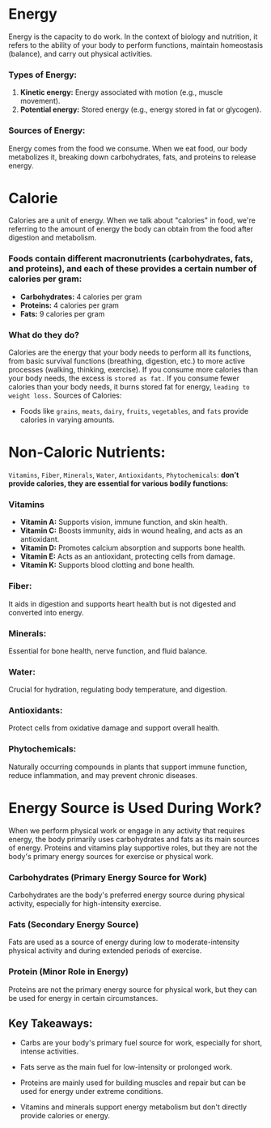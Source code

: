 # Energy
Energy is the capacity to do work. In the context of biology and nutrition, it refers to the ability of your body to perform functions, maintain homeostasis (balance), and carry out physical activities.

### Types of Energy:

1. **Kinetic energy:** Energy associated with motion (e.g., muscle movement).
2. **Potential energy:** Stored energy (e.g., energy stored in fat or glycogen).

### Sources of Energy:
Energy comes from the food we consume. When we eat food, our body metabolizes it, breaking down carbohydrates, fats, and proteins to release energy.

# Calorie
Calories are a unit of energy. When we talk about "calories" in food, we're referring to the amount of energy the body can obtain from the food after digestion and metabolism.

### Foods contain different macronutrients (carbohydrates, fats, and proteins), and each of these provides a certain number of calories per gram:

- **Carbohydrates:** 4 calories per gram
- **Proteins:** 4 calories per gram
- **Fats:** 9 calories per gram

### What do they do?
Calories are the energy that your body needs to perform all its functions, from basic survival functions (breathing, digestion, etc.) to more active processes (walking, thinking, exercise).
If you consume more calories than your body needs, the excess is `stored as fat.` If you consume fewer calories than your body needs, it burns stored fat for energy, `leading to weight loss.`
Sources of Calories:

- Foods like `grains`, `meats`, `dairy`, `fruits`, `vegetables`, and `fats` provide calories in varying amounts.

# Non-Caloric Nutrients:
`Vitamins`, `Fiber`, `Minerals`, `Water`, `Antioxidants`, `Phytochemicals`: **don’t provide calories, they are essential for various bodily functions:**

### Vitamins
- **Vitamin A:** Supports vision, immune function, and skin health.
- **Vitamin C:** Boosts immunity, aids in wound healing, and acts as an antioxidant.
- **Vitamin D:** Promotes calcium absorption and supports bone health.
- **Vitamin E:** Acts as an antioxidant, protecting cells from damage.
- **Vitamin K:** Supports blood clotting and bone health.

### Fiber:
It aids in digestion and supports heart health but is not digested and converted into energy.

### Minerals:
Essential for bone health, nerve function, and fluid balance.
### Water:
Crucial for hydration, regulating body temperature, and digestion.
### Antioxidants:
Protect cells from oxidative damage and support overall health.
### Phytochemicals:
Naturally occurring compounds in plants that support immune function, reduce inflammation, and may prevent chronic diseases.

# Energy Source is Used During Work?
When we perform physical work or engage in any activity that requires energy, the body primarily uses carbohydrates and fats as its main sources of energy. Proteins and vitamins play supportive roles, but they are not the body's primary energy sources for exercise or physical work.

### Carbohydrates (Primary Energy Source for Work)
Carbohydrates are the body's preferred energy source during physical activity, especially for high-intensity exercise.

### Fats (Secondary Energy Source)
Fats are used as a source of energy during low to moderate-intensity physical activity and during extended periods of exercise.

### Protein (Minor Role in Energy)
Proteins are not the primary energy source for physical work, but they can be used for energy in certain circumstances.

## Key Takeaways:
- Carbs are your body's primary fuel source for work, especially for short, intense activities.

- Fats serve as the main fuel for low-intensity or prolonged work.

- Proteins are mainly used for building muscles and repair but can be used for energy under extreme conditions.

- Vitamins and minerals support energy metabolism but don't directly provide calories or energy.